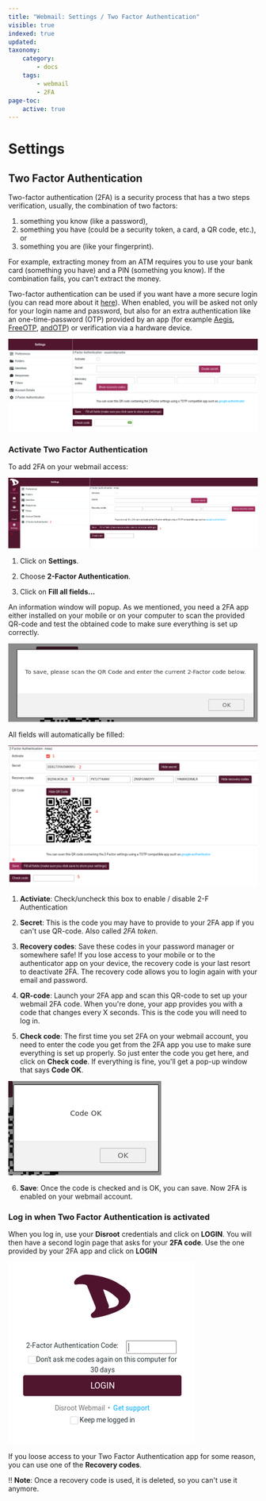 ```yaml
---
title: "Webmail: Settings / Two Factor Authentication"
visible: true
indexed: true
updated:
taxonomy:
    category:
        - docs
    tags:
        - webmail
        - 2FA
page-toc:
    active: true
---
```


# Settings

## Two Factor Authentication
Two-factor authentication (2FA) is a security process that has a two steps verification, usually, the combination of two factors:
1. something you know (like a password),
2. something you have (could be a security token, a card, a QR code, etc.), or
3. something you are (like your fingerprint).

For example, extracting money from an ATM requires you to use your bank card (something you have) and a PIN (something you know). If the combination fails, you can't extract the money.

Two-factor authentication can be used if you want have a more secure login (you can read more about it [here](https://en.wikipedia.org/wiki/Multi-factor_authentication)). When enabled, you will be asked not only for your login name and password, but also for an extra authentication like an one-time-password (OTP) provided by an app (for example [Aegis](https://f-droid.org/en/packages/com.beemdevelopment.aegis/), [FreeOTP](https://f-droid.org/en/packages/org.fedorahosted.freeotp/), [andOTP](https://f-droid.org/en/packages/org.shadowice.flocke.andotp/)) or verification via a hardware device.


![Two Factor Authentication](en/set_2fa.png)

### Activate Two Factor Authentication

To add 2FA on your webmail access:

![2fa access](en/2fa_access.png)

1. Click on **Settings**.

2. Choose **2-Factor Authentication**.

3. Click on **Fill all fields...**

An information window will popup. As we mentioned, you need a 2FA app either installed on your mobile or on your computer to scan the provided QR-code and test the obtained code to make sure everything is set up correctly.

![2fa access](en/2fa_popup.png)

All fields will automatically be filled:

![2fa save](en/2fa_save.png)

1. **Activiate**: Check/uncheck this box to enable / disable 2-F Authentication

2. **Secret**: This is the code you may have to provide to your 2FA app if you can't use QR-code. Also called *2FA token*.

3. **Recovery codes**: Save these codes in your password manager or somewhere safe! If you lose access to your mobile or to the authenticator app on your device, the recovery code is your last resort to deactivate 2FA. The recovery code allows you to login again with your email and password.

4. **QR-code**: Launch your 2FA app and scan this QR-code to set up your webmail 2FA code. When you're done, your app provides you with a code that changes every X seconds. This is the code you will need to log in.

5. **Check code**: The first time you set 2FA on your webmail account, you need to enter the code you get from the 2FA app you use to make sure everything is set up properly. So just enter the code you get here, and click on **Check code**. If everything is fine, you'll get a pop-up window that says **Code OK**.

  ![2fa ok](en/2fa_ok.png)

6. **Save**: Once the code is checked and is OK, you can save. Now 2FA is enabled on your webmail account.



### Log in when Two Factor Authentication is activated
When you log in, use your **Disroot** credentials and click on **LOGIN**. You will then have a second login page that asks for your **2FA code**. Use the one provided by your 2FA app and click on **LOGIN**

![2fa login](en/2fa_login.png)

If you loose access to your Two Factor Authentication app for some reason, you can use one of the **Recovery codes**.

!! **Note**: Once a recovery code is used, it is deleted, so you can't use it anymore.
